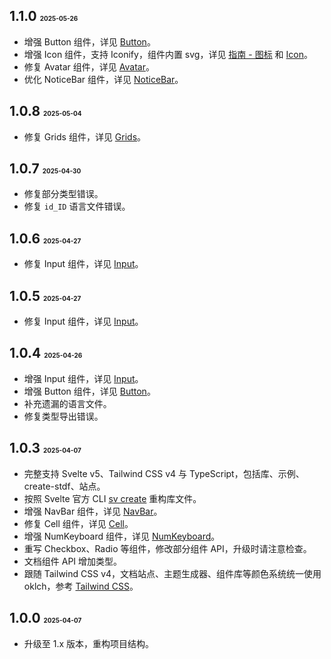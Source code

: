 ## 1.1.0 <font size=1>2025-05-26</font>

- 增强 Button 组件，详见 [Button](https://stdf.design/components?nav=button&tab=4)。
- 增强 Icon 组件，支持 Iconify，组件内置 svg，详见 [指南 - 图标](https://stdf.design/guide/icon) 和 [Icon](https://stdf.design/components?nav=icon&tab=4)。
- 修复 Avatar 组件，详见 [Avatar](https://stdf.design/components?nav=avatar&tab=4)。
- 优化 NoticeBar 组件，详见 [NoticeBar](https://stdf.design/components?nav=noticeBar&tab=4)。

## 1.0.8 <font size=1>2025-05-04</font>

- 修复 Grids 组件，详见 [Grids](https://stdf.design/components?nav=grids&tab=4)。

## 1.0.7 <font size=1>2025-04-30</font>

- 修复部分类型错误。
- 修复 `id_ID` 语言文件错误。

## 1.0.6 <font size=1>2025-04-27</font>

- 修复 Input 组件，详见 [Input](https://stdf.design/components?nav=input&tab=4)。

## 1.0.5 <font size=1>2025-04-27</font>

- 修复 Input 组件，详见 [Input](https://stdf.design/components?nav=input&tab=4)。

## 1.0.4 <font size=1>2025-04-26</font>

- 增强 Input 组件，详见 [Input](https://stdf.design/components?nav=input&tab=4)。
- 增强 Button 组件，详见 [Button](https://stdf.design/components?nav=button&tab=4)。
- 补充遗漏的语言文件。
- 修复类型导出错误。

## 1.0.3 <font size=1>2025-04-07</font>

- 完整支持 Svelte v5、Tailwind CSS v4 与 TypeScript，包括库、示例、create-stdf、站点。
- 按照 Svelte 官方 CLI [sv create](https://svelte.dev/docs/cli/sv-create) 重构库文件。
- 增强 NavBar 组件，详见 [NavBar](https://stdf.design/components?nav=navBar&tab=4)。
- 修复 Cell 组件，详见 [Cell](https://stdf.design/components?nav=cell&tab=4)。
- 增强 NumKeyboard 组件，详见 [NumKeyboard](https://stdf.design/components?nav=numKeyboard&tab=4)。
- 重写 Checkbox、Radio 等组件，修改部分组件 API，升级时请注意检查。
- 文档组件 API 增加类型。
- 跟随 Tailwind CSS v4，文档站点、主题生成器、组件库等颜色系统统一使用 oklch，参考 [Tailwind CSS](https://tailwindcss.com/docs/colors)。

## 1.0.0 <font size=1>2025-04-07</font>

- 升级至 1.x 版本，重构项目结构。
